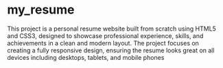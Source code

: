 # my_resume
This project is a personal resume website built from scratch using HTML5 and CSS3, designed to showcase professional experience, skills, and achievements in a clean and modern layout. The project focuses on creating a fully responsive design, ensuring the resume looks great on all devices including desktops, tablets, and mobile phones
